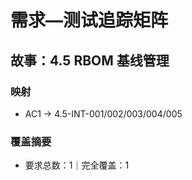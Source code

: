 # 需求—测试追踪矩阵

## 故事：4.5 RBOM 基线管理

### 映射

- AC1 → 4.5-INT-001/002/003/004/005

### 覆盖摘要

- 要求总数：1｜完全覆盖：1

